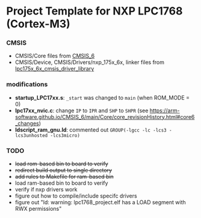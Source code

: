 # Project Template for NXP LPC1768 (Cortex-M3)

### CMSIS
- CMSIS/Core files from [CMSIS_6](https://github.com/ARM-software/CMSIS_6)
- CMSIS/Device, CMSIS/Drivers/nxp_175x_6x, linker files from [lpc175x_6x_cmsis_driver_library](https://community.nxp.com/t5/LPC-Microcontrollers/Where-can-I-download-the-lpc1768-cmsis-driver-library/m-p/733006/highlight/true#M29617)

### modifications
- **startup_LPC17xx.s**: `_start` was changed to `main` (when ROM_MODE = 0)
- **lpc17xx_nvic.c**: change `IP` to `IPR` and `SHP` to `SHPR` (see https://arm-software.github.io/CMSIS_6/main/Core/core_revisionHistory.html#core6_changes)
- **ldscript_ram_gnu.ld**: commented out `GROUP(-lgcc -lc -lcs3 -lcs3unhosted -lcs3micro)`

### TODO
- ~~load rom-based bin to board to verify~~
- ~~redirect build output to single directory~~
- ~~add rules to Makefile for ram-based bin~~
- load ram-based bin to board to verify
- verify if nxp drivers work
- figure out how to compile/include specifc drivers
- figure out "ld: warning: lpc1768_project.elf has a LOAD segment with RWX permissions"